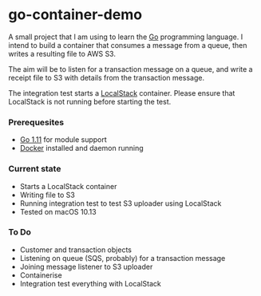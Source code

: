 # go-container-demo

A small project that I am using to learn the [Go](https://github.com/golang/go) programming language. I intend to build a container that consumes a message from a queue, then writes a resulting file to AWS S3.

The aim will be to listen for a transaction message on a queue, and write a receipt file to S3 with details from the transaction message.

The integration test starts a [LocalStack](https://github.com/localstack/localstack) container. Please ensure that LocalStack is not running before starting the test.

### Prerequesites

- [Go 1.11](https://golang.org/doc/go1.11) for module support
- [Docker](https://www.docker.com) installed and daemon running

### Current state

- Starts a LocalStack container
- Writing file to S3
- Running integration test to test S3 uploader using LocalStack
- Tested on macOS 10.13

### To Do

- Customer and transaction objects
- Listening on queue (SQS, probably) for a transaction message
- Joining message listener to S3 uploader
- Containerise
- Integration test everything with LocalStack
